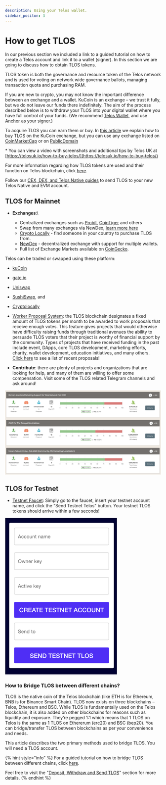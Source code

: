 ```yaml
---
description: Using your Telos wallet.
sidebar_positon: 3
---
```


# How to get TLOS

In our previous section we included a link to a guided tutorial on how to create a Telos account and link it to a wallet (signer). In this section we are going to discuss how to obtain TLOS tokens.

TLOS token is both the governance and resource token of the Telos network and is used for voting on network wide governance ballots, managing transaction quota and purchasing RAM. &#x20;

If you are new to crypto, you may not know the important difference between an exchange and a wallet. KuCoin is an exchange – we trust it fully, but we do not leave our funds there indefinitely. The aim of the process described below is to withdraw your TLOS into your digital wallet where you have full control of your funds. (We recommend [Telos Wallet](https://wallet.telos.net), and use [Anchor ](https://greymass.com/anchor/)as your signer.)&#x20;

To acquire TLOS you can earn them or buy. In [this article](https://help.telos.net/en\_US/getting-started/how-to-buy-tlos) we explain how to buy TLOS on the KuCoin exchange, but you can use any exchange listed on [CoinMarketCap](https://coinmarketcap.com/currencies/telos/markets/) or on [PublicDomain](https://coinmarketcap.com/currencies/telos/markets/)

\* You can view a video with screenshots and additional tips by Telos UK at [https://telosuk.io/how-to-buy-telos/](https://telosuk.io/how-to-buy-telos/)

For more information regarding how TLOS tokens are used and their function on Telos blockchain, click [here](https://help.telos.net/en\_US/getting-started/what-is-the-telos-tlos-cryptocurrency-used-for).

Follow our [CEX, DEX, and Telos Native guides](https://help.telos.net/en\_US/evm) to send TLOS to your new Telos Native and EVM account.

## TLOS for Mainnet

*   **Exchanges**:\


    * Centralized exchanges such as [Probit](https://www.probit.com), [CoinTiger](https://www.cointiger.com) and others
    * Swap from many exchanges via NewDex, [learn more here](https://www.telos.net/telos-news/tlos-now-available-to-purchase-using-major-exchanges-with-the-help-of-defi)
    * [Crypto Locally](https://cryptolocally.com/en/tlos/buy) - find someone in your country to purchase TLOS from.
    * [NewDex](https://newdex.io/trade/eosio.token-tlos-eos) - decentralized exchange with support for multiple wallets.
    * Full list of Exchange Markets available on [CoinGecko](https://www.coingecko.com/en/coins/telos#markets).



Telos can be traded or swapped using these platform:

* [kuCoin](https://www.kucoin.com/trade/TLOS-USDT)
* [gate.io](https://www.gate.io/fr/trade/TLOS\_USDT)
* [Uniswap](https://app.uniswap.org/#/swap?use=V2?inputCurrency=ETH\&outputCurrency=0x7825e833d495f3d1c28872415a4aee339d26ac88)
* [SushiSwap](https://app.sushi.com/en/swap), and
* [Cryptolocally](https://cryptolocally.com/en/crypto-offers/?type=buy\&crypto=TLOS\&location=any\&currency=any)



* [Worker Proposal System](https://medium.com/telos-foundation/telos-user-guide-tutorial-worker-proposals-b9b5f422ef08): the TLOS blockchain designates a fixed amount of TLOS tokens per month to be awarded to work proposals that receive enough votes. This feature gives projects that would otherwise have difficulty raising funds through traditional avenues the ability to persuade TLOS voters that their project is worthy of financial support by the community. Types of projects that have received funding in the past include event, DApps, core TLOS development, marketing efforts, charity, wallet development, education initiatives, and many others. [Click here](https://chainspector.io/governance) to see a list of recent proposals!
* **Contribute**: there are plenty of projects and organizations that are looking for help, and many of them are willing to offer some compensation. Visit some of the TLOS related Telegram channels and ask around!

![Example of a few WPS proposals that successfully received their requested funding](<../../../static/img/work_proposal.png>)

## TLOS for Testnet

* [Testnet Faucet](https://app.telos.net/testnet/developers): Simply go to the faucet, insert your testnet account name, and click the "Send Testnet Telos" button. Your testnet TLOS tokens should arrive within a few seconds!

![](<../../../static/img/faucet_50.png>)

### How to Bridge TLOS between different chains?

TLOS is the native coin of the Telos blockchain (like ETH is for Ethereum, BNB is for Binance Smart Chain). TLOS now exists on three blockchains – Telos, Ethereum and BSC. While TLOS is fundamentally used on the Telos blockchain, it is also added on other blockchains for reasons such as liquidity and exposure. They’re pegged 1:1 which means that 1 TLOS on Telos is the same as 1 TLOS on Ethererum (erc20) and BSC (bep20). You can bridge/transfer TLOS between blockchains as per your convenience and needs.

This article describes the two primary methods used to bridge TLOS. You will need a TLOS account.

{% hint style="info" %}
For a guided tutorial on how to bridge TLOS between different chains, click [here](getting-some-tlos.md#undefined).

Feel free to visit the "[Deposit, Withdraw and Send TLOS](../evm/getting-started/deposit-withdraw-and-send-tlos.md)" section for more details.
{% endhint %}
